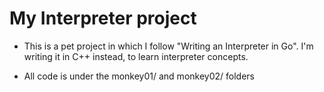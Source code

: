 # My Interpreter project

* This is a pet project in which I follow "Writing an Interpreter in Go".
I'm writing it in C++ instead, to learn interpreter concepts.

* All code is under the monkey01/ and monkey02/ folders

